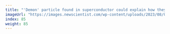 ```yaml
---
title: "'Demon' particle found in superconductor could explain how they work"
imageUrl: "https://images.newscientist.com/wp-content/uploads/2023/08/09155530/SEI_167062678.jpg?width=600"
index: 85
weight: 85
---
```

